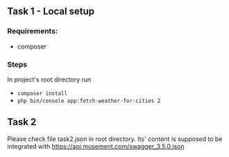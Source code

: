 ## Task 1 - Local setup

### Requirements:
- composer

### Steps
In project's root directory run
- ```composer install```
- ```php bin/console app:fetch-weather-for-cities 2``` 

## Task 2
Please check file task2.json in root directory. Its' content is 
supposed to be integrated with https://api.musement.com/swagger_3.5.0.json
